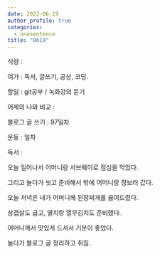 ```yaml
---
date: 2022-06-19
author_profile: true
categories:
  - onesentence
title: "0619"
---
```


식량 : 

여가 : 독서, 글쓰기, 공상, 코딩.

할일 : git공부 / 녹화강의 듣기

어제의 나와 비교 : 


블로그 글 쓰기 : 97일차

운동 : 일차

독서 : 


오늘 일어나서 어머니랑 서브웨이로 점심을 먹었다.

그리고 놀다가 씻고 준비해서 밖에 어머니랑 장보러 갔다.

오늘 저녁은 내가 어머니께 된장찌개를 끓여드렸다.

삼겹살도 굽고, 멸치랑 열무김치도 준비했다.

어머니께서 맛있게 드셔서 기분이 좋았다.

놀다가 블로그 글 정리하고 취침.